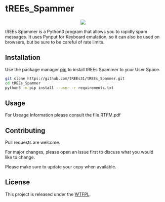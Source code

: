 # tREEs_Spammer

<p align="center" width="100%">
    <img src="https://i.ibb.co/gJ8hFFD/ss.png">
</p>

tREEs Spammer is a Python3 program that allows you to rapidly spam messages. It uses Pynput for Keyboard emulation, so it can also be used on browsers, but be sure to be careful of rate limits.

## Installation

Use the package manager [pip](https://pip.pypa.io/en/stable/) to install tREEs Spammer to your User Space.

```bash
git clone https://github.com/tREEs31/tREEs_Spammer.git
cd tREEs_Spammer
python3 -m pip install --user -r requirements.txt 
```

## Usage
For Useage Information please consult the file RTFM.pdf


## Contributing

Pull requests are welcome. 

For major changes, please open an issue first to discuss what you would like to change.

Please make sure to update your copy when available.

## License

This project is released under the [WTFPL](https://en.wikipedia.org/wiki/WTFPL).
